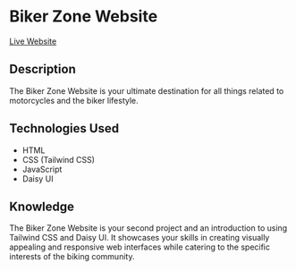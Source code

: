 # Biker Zone Website

[Live Website](https://codewithrashed.github.io/biker-zone/)

## Description
The Biker Zone Website is your ultimate destination for all things related to motorcycles and the biker lifestyle.

## Technologies Used
- HTML
- CSS (Tailwind CSS)
- JavaScript
- Daisy UI


## Knowledge
The Biker Zone Website is your second project and an introduction to using Tailwind CSS and Daisy UI. It showcases your skills in creating visually appealing and responsive web interfaces while catering to the specific interests of the biking community.
